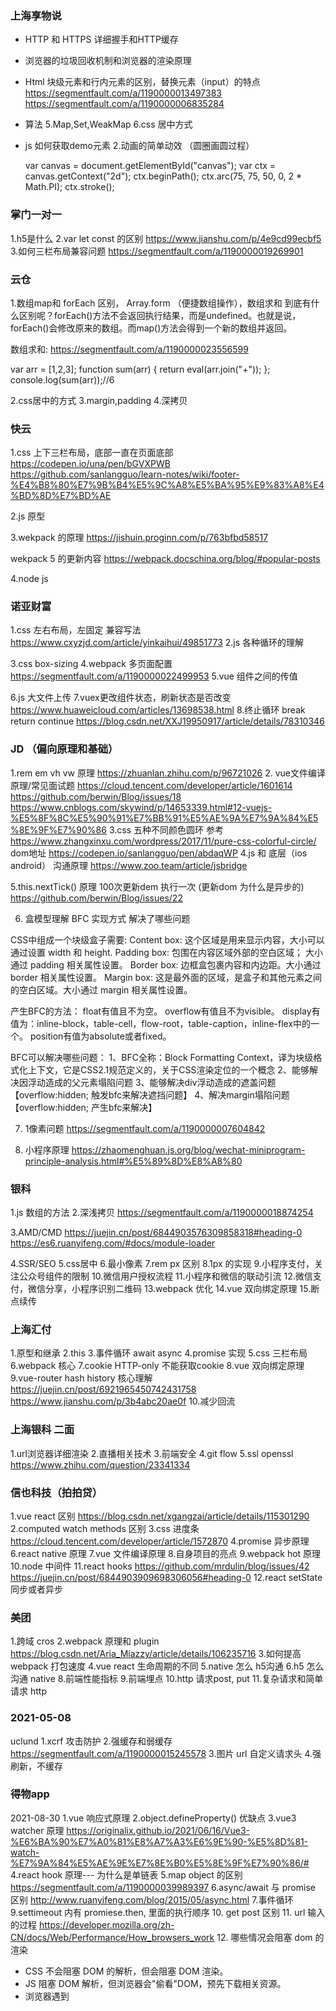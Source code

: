 ### 上海享物说

* HTTP 和 HTTPS 详细握手和HTTP缓存
* 浏览器的垃圾回收机制和浏览器的渲染原理
* Html 块级元素和行内元素的区别，替换元素（input）的特点
https://segmentfault.com/a/1190000013497383
https://segmentfault.com/a/1190000006835284
* 算法
5.Map,Set,WeakMap
6.css 居中方式


* js 如何获取demo元素
2.动画的简单动效 （圆圈画圆过程）

  var canvas = document.getElementById("canvas");
  var ctx = canvas.getContext("2d");
  ctx.beginPath();
  ctx.arc(75, 75, 50, 0, 2 * Math.PI);
  ctx.stroke();



### 掌门一对一

1.h5是什么
2.var let const 的区别
https://www.jianshu.com/p/4e9cd99ecbf5
3.如何三栏布局兼容问题
https://segmentfault.com/a/1190000019269901

### 云仓

1.数组map和 forEach 区别， Array.form （便捷数组操作），数组求和
到底有什么区别呢？forEach()方法不会返回执行结果，而是undefined。也就是说，forEach()会修改原来的数组。而map()方法会得到一个新的数组并返回。

数组求和: 
https://segmentfault.com/a/1190000023556599

var arr = [1,2,3];
function sum(arr) {
  return eval(arr.join("+"));
};
console.log(sum(arr));//6

2.css居中的方式
3.margin,padding
4.深拷贝 

### 快云

1.css 上下三栏布局，底部一直在页面底部
  https://codepen.io/una/pen/bGVXPWB
  https://github.com/sanlangguo/learn-notes/wiki/footer-%E4%B8%80%E7%9B%B4%E5%9C%A8%E5%BA%95%E9%83%A8%E4%BD%8D%E7%BD%AE

2.js 原型

3.wekpack 的原理
https://jishuin.proginn.com/p/763bfbd58517

wekpack 5 的更新内容
https://webpack.docschina.org/blog/#popular-posts

4.node js

### 诺亚财富

1.css 左右布局，左固定 兼容写法
https://www.cxyzjd.com/article/yinkaihui/49851773
2.js 各种循环的理解

3.css box-sizing
4.webpack 多页面配置
https://segmentfault.com/a/1190000022499953
5.vue 组件之间的传值

6.js 大文件上传
7.vuex更改组件状态，刷新状态是否改变
https://www.huaweicloud.com/articles/13698538.html
8.终止循环 break return continue
  https://blog.csdn.net/XXJ19950917/article/details/78310346

### JD （偏向原理和基础）

1.rem em vh vw 原理
https://zhuanlan.zhihu.com/p/96721026
2. vue文件编译原理/常见面试题
  https://cloud.tencent.com/developer/article/1601614
  https://github.com/berwin/Blog/issues/18
  https://www.cnblogs.com/skywind/p/14653339.html#12-vuejs-%E5%8F%8C%E5%90%91%E7%BB%91%E5%AE%9A%E7%9A%84%E5%8E%9F%E7%90%86
3.css 五种不同颜色圆环
  参考 https://www.zhangxinxu.com/wordpress/2017/11/pure-css-colorful-circle/
  dom地址 https://codepen.io/sanlangguo/pen/abdaqWP
4.js 和 底层（ios android） 沟通原理
  https://www.zoo.team/article/jsbridge

5.this.nextTick() 原理 100次更新dem 执行一次 (更新dom 为什么是异步的)
https://github.com/berwin/Blog/issues/22

6. 盒模型理解 BFC 实现方式 解决了哪些问题

CSS中组成一个块级盒子需要:
  Content box: 这个区域是用来显示内容，大小可以通过设置 width 和 height.
  Padding box: 包围在内容区域外部的空白区域； 大小通过 padding 相关属性设置。
  Border box: 边框盒包裹内容和内边距。大小通过 border 相关属性设置。
  Margin box: 这是最外面的区域，是盒子和其他元素之间的空白区域。大小通过 margin 相关属性设置。
  
产生BFC的方法：
  float有值且不为空。
  overflow有值且不为visible。
  display有值为：inline-block，table-cell，flow-root，table-caption，inline-flex中的一个。
  position有值为absolute或者fixed。
  
BFC可以解决哪些问题：
  1、BFC全称：Block Formatting Context，译为块级格式化上下文，它是CSS2.1规范定义的，关于CSS渲染定位的一个概念
  2、能够解决因浮动造成的父元素塌陷问题
  3、能够解决div浮动造成的遮盖问题【overflow:hidden; 触发bfc来解决遮挡问题】
  4、解决margin塌陷问题【overflow:hidden; 产生bfc来解决】
  

7. 1像素问题
  https://segmentfault.com/a/1190000007604842
  
8. 小程序原理
https://zhaomenghuan.js.org/blog/wechat-miniprogram-principle-analysis.html#%E5%89%8D%E8%A8%80

### 银科

1.js 数组的方法
2.深浅拷贝
https://segmentfault.com/a/1190000018874254

3.AMD/CMD
https://juejin.cn/post/6844903576309858318#heading-0
https://es6.ruanyifeng.com/#docs/module-loader

4.SSR/SEO
5.css居中
6.最小像素
7.rem px 区别
8.1px 的实现
9.小程序支付，关注公众号组件的限制
10.微信用户授权流程
11.小程序和微信的联动引流
12.微信支付，微信分享，小程序识别二维码
13.webpack 优化
14.vue 双向绑定原理
15.断点续传


### 上海汇付

1.原型和继承
2.this
3.事件循环 await async
4.promise 实现
5.css 三栏布局
6.webpack 核心
7.cookie HTTP-only 不能获取cookie
8.vue 双向绑定原理
9.vue-router hash history 核心理解
https://juejin.cn/post/6921965450742431758
https://www.jianshu.com/p/3b4abc20ae0f
10.减少回流


### 上海银科 二面

1.url浏览器详细渲染
2.直播相关技术
3.前端安全
4.git flow
5.ssl openssl
  https://www.zhihu.com/question/23341334


### 信也科技（拍拍贷）

1.vue react 区别
https://blog.csdn.net/xgangzai/article/details/115301290
2.computed watch methods 区别
3.css 进度条
  https://cloud.tencent.com/developer/article/1572870
4.promise 异步原理
6.react native 原理
7.vue 文件编译原理
8.自身项目的亮点
9.webpack hot 原理
10.node 中间件
11.react hooks
https://github.com/mrdulin/blog/issues/42
https://juejin.cn/post/6844903909698306056#heading-0
12.react setState 同步或者异步

### 美团

1.跨域 cros
2.webpack 原理和 plugin
  https://blog.csdn.net/Aria_Miazzy/article/details/106235716
3.如何提高 webpack 打包速度
4.vue react 生命周期的不同
5.native 怎么 h5沟通
6.h5 怎么沟通 native
8.前端性能指标
9.前端埋点
10.http 请求post, put
11.复杂请求和简单请求 http


### 2021-05-08
uclund
1.xcrf 攻击防护
2.强缓存和弱缓存
https://segmentfault.com/a/1190000015245578
3.图片 url 自定义请求头
4.强刷新，不缓存



### 得物app
2021-08-30
1.vue 响应式原理
2.object.defineProperty() 优缺点
3.vue3 watcher 原理
https://originalix.github.io/2021/06/16/Vue3-%E6%BA%90%E7%A0%81%E8%A7%A3%E6%9E%90-%E5%8D%81-watch-%E7%9A%84%E5%AE%9E%E7%8E%B0%E5%8E%9F%E7%90%86/#
4.react hook 原理--- 为什么是单链表
5.map object 的区别
https://segmentfault.com/a/1190000039989397
6.async/await 与 promise 区别
http://www.ruanyifeng.com/blog/2015/05/async.html
7.事件循环
9.settimeout 内有 promiese.then, 里面的执行顺序
10. get post 区别
11. url 输入的过程
https://developer.mozilla.org/zh-CN/docs/Web/Performance/How_browsers_work
12. 哪些情况会阻塞 dom 的 渲染

- CSS 不会阻塞 DOM 的解析，但会阻塞 DOM 渲染。
- JS 阻塞 DOM 解析，但浏览器会"偷看"DOM，预先下载相关资源。
- 浏览器遇到 <script>且没有defer或async属性的 标签时，会触发页面渲染，因而如果前面CSS资源尚未加载完毕时，浏览器会等待它加载完毕在执行脚本。
- <script>最好放底部，<link>最好放头部，如果头部同时有<script>与<link>的情况下，最好将<script>放在<link>

13. 加载中文字体--》
14. webpack 构建过程和优化
15. 强缓存和弱缓存
https://segmentfault.com/a/1190000015245578
16. proxy 的使用场景和使用
17. dns 预加载
https://www.coderxing.com/dns-prefetch.html


### 微盟和平安
1.vue 响应式原理/ vue3， setTimeout, this.$nextTick(), 哪一个先执行
2.computed watch methods 区别, watch -> 相同一次的修改 例如 name ===1 重复修改，watch 会多次触发嘛
3.vue2 组建通信方式，(可以拓展到 vue3), 以及 vuex
4.documentFragment 理解
https://developer.mozilla.org/zh-CN/docs/Web/API/DocumentFragment
5.flex 1
https://zhuanlan.zhihu.com/p/136223806
6.左侧图片宽度固定，右侧文字显示，填充剩余空间，过长显示 。。。
7.浏览器首次渲染的过程，已经怎么去优化
8.在工作当中做的优化工作
9.怎么定位内存泄漏问题
https://juejin.cn/post/6844904048961781774#heading-0
10.项目中前端安全， AES key value 值的获取
11.前端跨域问题
https://segmentfault.com/a/1190000022398875
12.ES6 新属性，promise 理解，多个并发怎么处理
13.怎样实现 bind，call 
https://zhuanlan.zhihu.com/p/94068275
14.js 继承的理解，怎么实现继承的
15.小程序为什么做事件校验，以及小程序的原理
https://developers.weixin.qq.com/community/develop/article/doc/0008a4c4f28f30fe3eb863b2750813
16.闭包 理解 for (var i =0 ..) 
https://developer.mozilla.org/zh-CN/docs/Web/JavaScript/Closures
for (var i = 0; i < 5; i++) {
  (function(i) {
   setTimeout(() => {
    console.log(i)
  }, 100)
  })(i)
}

or let

17.怎样终止 ajax 请求
https://axios-http.com/zh/docs/cancellation
https://juejin.cn/post/6844903933735878663#heading-1
https://www.cnblogs.com/echolun/p/15204279.html

18.iframe 怎么通信
https://segmentfault.com/a/1190000021683182

19. js 如何监听 css trasition
https://developer.mozilla.org/zh-CN/docs/Web/API/HTMLElement/transitionend_event

20.js 设计模式


### 2021-09-08 平安二面复试
* 为什么选用vuex, 不用 object 的根本原因
可以使用，vuex 提供的是一种完整的解决方案，看个人怎么选择，在团队开发当中，统一规范
https://vuex.vuejs.org/zh/#%E4%BB%80%E4%B9%88%E6%83%85%E5%86%B5%E4%B8%8B%E6%88%91%E5%BA%94%E8%AF%A5%E4%BD%BF%E7%94%A8-vuex%EF%BC%9F
* 对技术选型的把握
3.浏览器缓存有几种和区别
https://segmentfault.com/a/1190000017185195
4.前端大数据怎么处理
异步，web worker
https://juejin.cn/post/6844903821278199822#comment

### 微盟二面
1.怎么判断缩放的大小比例
https://www.zhangxinxu.com/wordpress/2021/02/js-if-page-zoom/
2.日期组件的设计
3.星星组件的设计
4.移动端双指旋转角度怎么实现
https://blog.csdn.net/qq_17757973/article/details/54604625
5.vue3 哪些变化
https://v3.cn.vuejs.org/guide/migration/introduction.html#%E6%A6%82%E8%A7%88


--
补充：常见的算法
https://juejin.cn/post/6947842412102287373#heading-104

vue3 补充题目

watchEffect watch 区别

https://www.zhihu.com/question/462378193

vuu3 响应式原理
https://juejin.cn/post/6858899262596448270#heading-21
--


### 阿里本地生活一面
1.let var 区别
https://www.jianshu.com/p/9f7f053f7204
2.箭头函数， function 区别
https://blog.csdn.net/fish_skyyyy/article/details/113945502
3.写做 webpack 插件嘛

4.vue 常见面试题，计算属性 和 watch 区别
https://www.cnblogs.com/skywind/p/14653339.html#12-vuejs-%E5%8F%8C%E5%90%91%E7%BB%91%E5%AE%9A%E7%9A%84%E5%8E%9F%E7%90%86

5.display none visibility hidden opacity 0 区别
https://github.com/sanlangguo/learn-notes/wiki/display-none-visibility-hidden-opacity-0-%E5%8C%BA%E5%88%AB

6.移动端响应式如何做
https://juejin.cn/post/6844904021552005128#heading-6





### 众安保险面试1面

1.UI 组件库怎么控制版本号，或者版本内的依赖升级
2.强缓存和弱缓存
* 

### 众安保险面试2面
* 组件弹框层级(组件设计)
2.typeOf object ,typeOf function
https://developer.mozilla.org/zh-CN/docs/Web/JavaScript/Reference/Operators/typeof

3. 指令 和 组件区别，以及使用场景
组件和自定义指令基本无区别,都是将页面中出现的重复的UI和数据处理,封装起来,提高代码的复用性,同时在项目开发过程中,积累大量封装好的自定义指令或者组件,在后续的项目开发时直接使用,提高开发效率。


使用场景：
代码复用和抽象的主要形式是组件
当需要对普通 DOM 元素进行底层操作，此时就会用到自定义指令
但是，对于大幅度的 DOM 变动，还是应该使用组件

https://segmentfault.com/a/1190000020082673

### 携程 2022-03-29

* react 函数组建如何实现->componentWillUnmount
* ts 剔除一个属性
* 静态资源更新的完美解决方案
1.配置超长时间的本地缓存 —— 节省带宽，提高性能
2.采用内容摘要作为缓存更新依据 —— 精确的缓存控制
3.静态资源CDN部署 —— 优化网络请求
4.更资源发布路径实现非覆盖式发布 —— 平滑升级
















